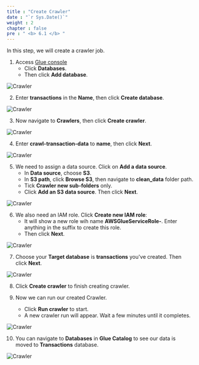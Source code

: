 ```yaml
---
title : "Create Crawler"
date : "`r Sys.Date()`"
weight : 2
chapter : false
pre : " <b> 6.1 </b> "
---
```



In this step, we will create a crawler job.

1. Access [Glue console](https://s3.console.aws.amazon.com/glue/home)
    + Click **Databases**.
    + Then click **Add database**.

![Crawler](/images/6.datacrawler/01-create_database.png)

2. Enter **transactions** in the **Name**, then click **Create database**.

![Crawler](/images/6.datacrawler/02-enter_db_name.png)

3. Now navigate to **Crawlers**, then click **Create crawler**.

![Crawler](/images/6.datacrawler/03-create_crawler.png)

4. Enter **crawl-transaction-data** to **name**, then click **Next**.

![Crawler](/images/6.datacrawler/04-enter_crawler_name.png)

5. We need to assign a data source. Click on **Add a data source**.
    + In **Data source**, choose **S3**.
    + In **S3 path**, click **Browse S3**, then navigate to **clean_data** folder path.
    + Tick **Crawler new sub-folders** only.
    + Click **Add an S3 data source**. Then click **Next**.

![Crawler](/images/6.datacrawler/05-add_data_source.png)

6. We also need an IAM role. Click **Create new IAM role**:
    + It will show a new role wih name **AWSGlueServiceRole-**. Enter anything in the suffix to create this role.
    + Then click **Next**.

![Crawler](/images/6.datacrawler/06-createiamrole.png)

7. Choose your **Target database** is **transactions** you've created. Then click **Next**.

![Crawler](/images/6.datacrawler/07-choose_target_db.png)

8. Click **Create crawler** to finish creating crawler.

9. Now we can run our created Crawler.
    + Click **Run crawler** to start.
    + A new crawler run will appear. Wait a few minutes until it completes.

![Crawler](/images/6.datacrawler/08-run_crawler.png)

10. You can navigate to **Databases** in **Glue Catalog** to see our data is moved to **Transactions** database.

![Crawler](/images/6.datacrawler/09-created_database.png)